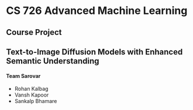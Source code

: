 # CS 726 Advanced Machine Learning

## Course Project

## Text-to-Image Diffusion Models with Enhanced Semantic Understanding

#### Team Sarovar

- Rohan Kalbag
- Vansh Kapoor
- Sankalp Bhamare